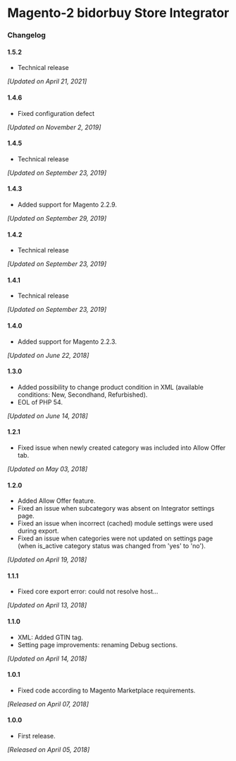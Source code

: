 # Magento-2 bidorbuy Store Integrator

### Changelog

#### 1.5.2
* Technical release

_[Updated on April 21, 2021]_

#### 1.4.6
* Fixed configuration defect 

_[Updated on November 2, 2019]_

#### 1.4.5
* Technical release 

_[Updated on September 23, 2019]_

#### 1.4.3
* Added support for Magento 2.2.9.

_[Updated on September 29, 2019]_

#### 1.4.2
* Technical release 

_[Updated on September 23, 2019]_

#### 1.4.1
* Technical release 

_[Updated on September 23, 2019]_

#### 1.4.0
* Added support for Magento 2.2.3.

_[Updated on June 22, 2018]_

#### 1.3.0
* Added possibility to change product condition in XML (available conditions: New, Secondhand, Refurbished).
* EOL of PHP 54.

_[Updated on June 14, 2018]_

#### 1.2.1
* Fixed issue when newly created category was included into Allow Offer tab.

_[Updated on May 03, 2018]_

#### 1.2.0
* Added Allow Offer feature.
* Fixed an issue when subcategory was absent on Integrator settings page.
* Fixed an issue when incorrect (cached) module settings were used during export.
* Fixed an issue when categories were not updated on settings page (when is_active category status was changed from 'yes' to 'no').

_[Updated on April 19, 2018]_

#### 1.1.1
* Fixed core export error: could not resolve host...

_[Updated on April 13, 2018]_

#### 1.1.0
* XML: Added GTIN tag.
* Setting page improvements: renaming Debug sections.

_[Updated on April 14, 2018]_

#### 1.0.1
* Fixed code according to Magento Marketplace requirements.

_[Released on April 07, 2018]_

#### 1.0.0
* First release.

_[Released on April 05, 2018]_